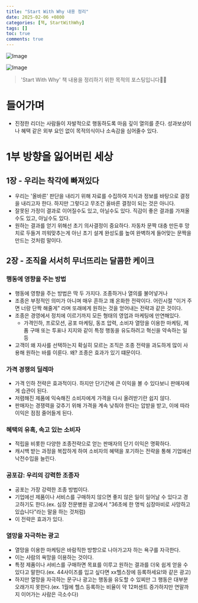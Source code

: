 ```yaml
---
title: "Start With Why 내용 정리"
date: 2025-02-06 +0800
categories: [책, StartWithWhy]
tags: []
toc: true
comments: true
---
```


![Image](https://github.com/user-attachments/assets/9d1583d6-ee3f-4bc3-bd83-f717cc3f7358)

![Image](https://github.com/user-attachments/assets/e53f4654-02b8-44d4-89d7-17c80b12805c)

> 'Start With Why' 책 내용을 정리하기 위한 목적의 포스팅입니다🙆‍♂️

# 들어가며
- 진정한 리더는 사람들이 자발적으로 행동하도록 마음 깊이 열의를 준다. 성과보상이나 혜택 같은 외부 요인 없이 목적의식이나 소속감을 심어줄수 있다.

# 1부 방향을 잃어버린 세상

## 1장 - 우리는 착각에 빠져있다
- 우리는 '올바른' 판단을 내리기 위해 자료를 수집하여 지식과 정보를 바탕으로 결정을 내리고자 한다. 하지만 그렇다고 무조건 올바른 결정이 되는 것은 아니다.
- 잘못된 가정이 결과로 이어질수도 있고, 아닐수도 있다. 직감이 좋은 결과를 가져올 수도 있고, 아닐수도 있다.
- 원하는 결과를 얻기 위해선 초기 의사결정이 중요하다. 자동차 문짝 대충 만든후 망치로 두들겨 끼워맞추는게 아닌 초기 설계 완성도를 높여 완벽하게 들어맞는 문짝을 만드는 것처럼 말이다.

## 2장 - 조직을 서서히 무너뜨리는 달콤한 케이크

### 행동에 영향을 주는 방법
- 행동에 영향을 주는 방법은 딱 두 가지다. 조종하거나 열의를 불어넣거나
- 조종은 부정적인 의미가 아니며 매우 흔하고 꽤 온화한 전략이다. 어린시절 "이거 주면 너랑 단짝 해줄게" 라며 또래에게 원하는 것을 얻어내는 전략과 같은 것이다.
- 조종은 경영에서 정치에 이르기까지 모든 형태의 영업과 마케팅에 만연해있다.
  - 가격인하, 프로모션, 공포 마케팅, 동조 압력, 소비자 열망을 이용한 마케팅, 제품 구매 또는 투표나 지지와 같이 특정 행동을 유도하려고 혁신을 약속하는 일 등
- 고객이 왜 자사를 선택하는지 확실히 모르는 조직은 조종 전략을 과도하게 많이 사용해 원하는 바를 이룬다. 왜? 조종은 효과가 있기 떄문이다.

### 가격 경쟁의 딜레마
- 가격 인하 전략은 효과적이다. 하지만 단기간에 큰 이익을 볼 수 있다보니 판매자에게 습관이 된다. 
- 저렴해진 제품에 익숙해진 소비자에게 가격을 다시 올려받기란 쉽지 않다.
- 판매자는 경쟁력을 갖추기 위해 가격을 계속 낮춰야 한다는 압받을 받고, 이에 따라 이익은 점점 줄어들게 된다.

### 혜택의 유혹, 속고 있는 소비자
- 적립을 비롯한 다양한 조종전략으로 얻는 판매자의 단기 이익은 명확하다.
- 캐시백 받는 과정을 복잡하게 하여 소비자의 혜택을 포기하는 전략을 통해 기업에선 낙전수입을 늘린다.

### 공포감: 우리의 강력한 조종자
- 공포는 가장 강력한 조종 방법이다.
- 기업에선 제품이나 서비스를 구매하지 않으면 좋지 않은 일이 일어날 수 있다고 경고하기도 한다.(ex. 심장 전문병원 광고에서 "36초에 한 명씩 심장마비로 사망하고 있습니다"라는 말을 하는 것처럼)
- 이 전략은 효과가 있다.

### 열망을 자극하는 광고
- 열망을 이용한 마케팅은 바람직한 방향으로 나아가고자 하는 욕구를 자극한다.
- 이는 사람의 욕망을 이용하는 것이다.
- 특정 제품이나 서비스를 구매하면 목표를 이루고 원하는 결과를 더욱 쉽게 얻을 수 있다고 말한다.(ex. 44사이즈를 입고 싶다면 xx헬스장에 등록하세요!와 같은 광고)
- 하지만 열망을 자극하는 문구나 광고는 행동을 유도할 수 있찌만 그 행동은 대부분 오래가지 못한다.(ex. 1월에 헬스 등록하는 비율이 약 12퍼센트 증가하지만 연말까지 이어가는 사람은 극소수다)

